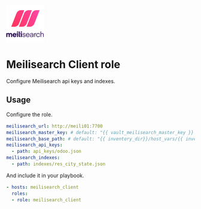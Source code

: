 <img src="/logos/meilisearch_client.png" alt="meilisearch_client logo" width="100" height="100">

# Meilisearch Client role

Configure Meilisearch api keys and indexes.

## Usage

Configure the role.

```yml
meilisearch_url: http://meili01:7700
meilisearch_master_key: # default: "{{ vault_meilisearch_master_key }}
meilisearch_base_path: # default: "{{ inventory_dir}}/host_vars/{{ inventory_hostname }}"
meilisearch_api_keys:
  - path: api_keys/odoo.json
meilisearch_indexes:
  - path: indexes/res_city_state.json
```

And include it in your playbook.

```yml
- hosts: meilisearch_client
  roles:
  - role: meilisearch_client
```
